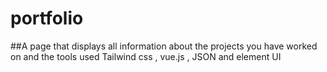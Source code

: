 # portfolio
##A page that displays all information about the projects you have worked on and the tools used Tailwind css , vue.js , JSON and element UI
